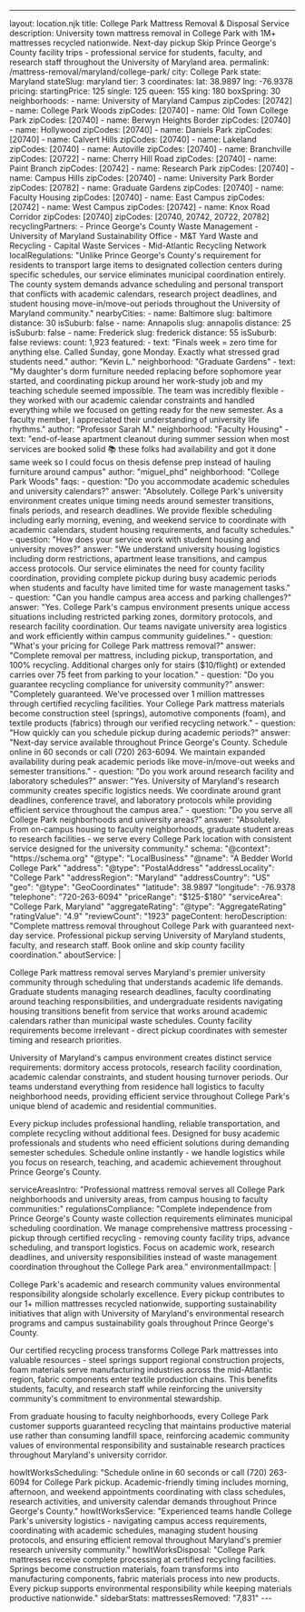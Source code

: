 ---
layout: location.njk
title: College Park Mattress Removal & Disposal Service
description: University town mattress removal in College Park with 1M+ mattresses recycled nationwide. Next-day pickup Skip Prince George's County facility trips - professional service for students, faculty, and research staff throughout the University of Maryland area.
permalink: /mattress-removal/maryland/college-park/
city: College Park state: Maryland stateSlug: maryland tier: 3 coordinates: lat: 38.9897 lng: -76.9378 pricing: startingPrice: 125 single: 125 queen: 155 king: 180 boxSpring: 30 neighborhoods: - name: University of Maryland Campus zipCodes: [20742] - name: College Park Woods zipCodes: [20740] - name: Old Town College Park zipCodes: [20740] - name: Berwyn Heights Border zipCodes: [20740] - name: Hollywood zipCodes: [20740] - name: Daniels Park zipCodes: [20740] - name: Calvert Hills zipCodes: [20740] - name: Lakeland zipCodes: [20740] - name: Autoville zipCodes: [20740] - name: Branchville zipCodes: [20722] - name: Cherry Hill Road zipCodes: [20740] - name: Paint Branch zipCodes: [20742] - name: Research Park zipCodes: [20740] - name: Campus Hills zipCodes: [20740] - name: University Park Border zipCodes: [20782] - name: Graduate Gardens zipCodes: [20740] - name: Faculty Housing zipCodes: [20740] - name: East Campus zipCodes: [20742] - name: West Campus zipCodes: [20742] - name: Knox Road Corridor zipCodes: [20740] zipCodes: [20740, 20742, 20722, 20782] recyclingPartners: - Prince George's County Waste Management - University of Maryland Sustainability Office - M&T Yard Waste and Recycling - Capital Waste Services - Mid-Atlantic Recycling Network localRegulations: "Unlike Prince George's County's requirement for residents to transport large items to designated collection centers during specific schedules, our service eliminates municipal coordination entirely. The county system demands advance scheduling and personal transport that conflicts with academic calendars, research project deadlines, and student housing move-in/move-out periods throughout the University of Maryland community." nearbyCities: - name: Baltimore slug: baltimore distance: 30 isSuburb: false - name: Annapolis slug: annapolis distance: 25 isSuburb: false - name: Frederick slug: frederick distance: 55 isSuburb: false reviews: count: 1,923 featured: - text: "Finals week = zero time for anything else. Called Sunday, gone Monday. Exactly what stressed grad students need." author: "Kevin L." neighborhood: "Graduate Gardens" - text: "My daughter's dorm furniture needed replacing before sophomore year started, and coordinating pickup around her work-study job and my teaching schedule seemed impossible. The team was incredibly flexible - they worked with our academic calendar constraints and handled everything while we focused on getting ready for the new semester. As a faculty member, I appreciated their understanding of university life rhythms." author: "Professor Sarah M." neighborhood: "Faculty Housing" - text: "end-of-lease apartment cleanout during summer session when most services are booked solid 📚 these folks had availability and got it done same week so I could focus on thesis defense prep instead of hauling furniture around campus" author: "miguel_phd" neighborhood: "College Park Woods" faqs: - question: "Do you accommodate academic schedules and university calendars?" answer: "Absolutely. College Park's university environment creates unique timing needs around semester transitions, finals periods, and research deadlines. We provide flexible scheduling including early morning, evening, and weekend service to coordinate with academic calendars, student housing requirements, and faculty schedules." - question: "How does your service work with student housing and university moves?" answer: "We understand university housing logistics including dorm restrictions, apartment lease transitions, and campus access protocols. Our service eliminates the need for county facility coordination, providing complete pickup during busy academic periods when students and faculty have limited time for waste management tasks." - question: "Can you handle campus area access and parking challenges?" answer: "Yes. College Park's campus environment presents unique access situations including restricted parking zones, dormitory protocols, and research facility coordination. Our teams navigate university area logistics and work efficiently within campus community guidelines." - question: "What's your pricing for College Park mattress removal?" answer: "Complete removal per mattress, including pickup, transportation, and 100% recycling. Additional charges only for stairs ($10/flight) or extended carries over 75 feet from parking to your location." - question: "Do you guarantee recycling compliance for university community?" answer: "Completely guaranteed. We've processed over 1 million mattresses through certified recycling facilities. Your College Park mattress materials become construction steel (springs), automotive components (foam), and textile products (fabrics) through our verified recycling network." - question: "How quickly can you schedule pickup during academic periods?" answer: "Next-day service available throughout Prince George's County. Schedule online in 60 seconds or call (720) 263-6094. We maintain expanded availability during peak academic periods like move-in/move-out weeks and semester transitions." - question: "Do you work around research facility and laboratory schedules?" answer: "Yes. University of Maryland's research community creates specific logistics needs. We coordinate around grant deadlines, conference travel, and laboratory protocols while providing efficient service throughout the campus area." - question: "Do you serve all College Park neighborhoods and university areas?" answer: "Absolutely. From on-campus housing to faculty neighborhoods, graduate student areas to research facilities - we serve every College Park location with consistent service designed for the university community." schema: "@context": "https://schema.org" "@type": "LocalBusiness" "@name": "A Bedder World College Park" "address": "@type": "PostalAddress" "addressLocality": "College Park" "addressRegion": "Maryland" "addressCountry": "US" "geo": "@type": "GeoCoordinates" "latitude": 38.9897 "longitude": -76.9378 "telephone": "720-263-6094" "priceRange": "$125-$180" "serviceArea": "College Park, Maryland" "aggregateRating": "@type": "AggregateRating" "ratingValue": "4.9" "reviewCount": "1923" pageContent: heroDescription: "Complete mattress removal throughout College Park with guaranteed next-day service. Professional pickup serving University of Maryland students, faculty, and research staff. Book online and skip county facility coordination." aboutService: | <p>College Park mattress removal serves Maryland's premier university community through scheduling that understands academic life demands. Graduate students managing research deadlines, faculty coordinating around teaching responsibilities, and undergraduate residents navigating housing transitions benefit from service that works around academic calendars rather than municipal waste schedules. County facility requirements become irrelevant - direct pickup coordinates with semester timing and research priorities.</p> <p>University of Maryland's campus environment creates distinct service requirements: dormitory access protocols, research facility coordination, academic calendar constraints, and student housing turnover periods. Our teams understand everything from residence hall logistics to faculty neighborhood needs, providing efficient service throughout College Park's unique blend of academic and residential communities.</p> <p>Every pickup includes professional handling, reliable transportation, and complete recycling without additional fees. Designed for busy academic professionals and students who need efficient solutions during demanding semester schedules. Schedule online instantly - we handle logistics while you focus on research, teaching, and academic achievement throughout Prince George's County.</p> serviceAreasIntro: "Professional mattress removal serves all College Park neighborhoods and university areas, from campus housing to faculty communities:" regulationsCompliance: "Complete independence from Prince George's County waste collection requirements eliminates municipal scheduling coordination. We manage comprehensive mattress processing - pickup through certified recycling - removing county facility trips, advance scheduling, and transport logistics. Focus on academic work, research deadlines, and university responsibilities instead of waste management coordination throughout the College Park area." environmentalImpact: | <p>College Park's academic and research community values environmental responsibility alongside scholarly excellence. Every pickup contributes to our 1+ million mattresses recycled nationwide, supporting sustainability initiatives that align with University of Maryland's environmental research programs and campus sustainability goals throughout Prince George's County.</p> <p>Our certified recycling process transforms College Park mattresses into valuable resources - steel springs support regional construction projects, foam materials serve manufacturing industries across the mid-Atlantic region, fabric components enter textile production chains. This benefits students, faculty, and research staff while reinforcing the university community's commitment to environmental stewardship.</p> <p>From graduate housing to faculty neighborhoods, every College Park customer supports guaranteed recycling that maintains productive material use rather than consuming landfill space, reinforcing academic community values of environmental responsibility and sustainable research practices throughout Maryland's university corridor.</p> howItWorksScheduling: "Schedule online in 60 seconds or call (720) 263-6094 for College Park pickup. Academic-friendly timing includes morning, afternoon, and weekend appointments coordinating with class schedules, research activities, and university calendar demands throughout Prince George's County." howItWorksService: "Experienced teams handle College Park's university logistics - navigating campus access requirements, coordinating with academic schedules, managing student housing protocols, and ensuring efficient removal throughout Maryland's premier research university community." howItWorksDisposal: "College Park mattresses receive complete processing at certified recycling facilities. Springs become construction materials, foam transforms into manufacturing components, fabric materials process into new products. Every pickup supports environmental responsibility while keeping materials productive nationwide." sidebarStats: mattressesRemoved: "7,831" ---